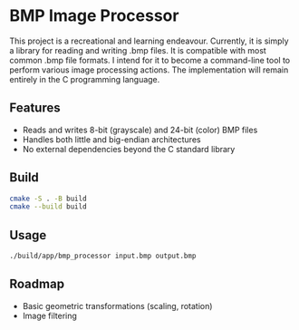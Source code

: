 # BMP Image Processor

This project is a recreational and learning endeavour. Currently, it is simply a library for reading and writing .bmp files. It is compatible with most common .bmp file formats. I intend for it to become a command-line tool to perform various image processing actions. The implementation will remain entirely in the C programming language.

## Features

- Reads and writes 8-bit (grayscale) and 24-bit (color) BMP files
- Handles both little and big-endian architectures
- No external dependencies beyond the C standard library

## Build

```bash
cmake -S . -B build
cmake --build build
```

## Usage
```bash
./build/app/bmp_processor input.bmp output.bmp
```

## Roadmap
- Basic geometric transformations (scaling, rotation)
- Image filtering